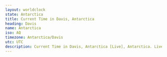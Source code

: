 ```yaml
---
layout: worldclock
state: Antarctica
title: Current Time in Davis, Antarctica
heading: Davis
name: Antarctica
iso: AQ
timezone: Antarctica/Davis
utc: UTC
description: Current Time in Davis, Antarctica [Live], Antarctica. Live update now time in Davis, timezone Antarctica/Davis, UTC, Country ISO code & Current Local Time.
---
```


